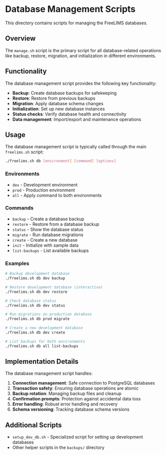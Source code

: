 # Database Management Scripts

This directory contains scripts for managing the FreeLIMS databases.

## Overview

The `manage.sh` script is the primary script for all database-related operations like backup, restore, migration, and initialization in different environments.

## Functionality

The database management script provides the following key functionality:

- **Backup**: Create database backups for safekeeping
- **Restore**: Restore from previous backups
- **Migration**: Apply database schema changes
- **Initialization**: Set up new database instances
- **Status checks**: Verify database health and connectivity
- **Data management**: Import/export and maintenance operations

## Usage

The database management script is typically called through the main `freelims.sh` script:

```bash
./freelims.sh db [environment] [command] [options]
```

### Environments

- `dev` - Development environment
- `prod` - Production environment
- `all` - Apply command to both environments

### Commands

- `backup` - Create a database backup
- `restore` - Restore from a database backup
- `status` - Show the database status
- `migrate` - Run database migrations
- `create` - Create a new database
- `init` - Initialize with sample data
- `list-backups` - List available backups

### Examples

```bash
# Backup development database
./freelims.sh db dev backup

# Restore development database (interactive)
./freelims.sh db dev restore

# Check database status
./freelims.sh db dev status

# Run migrations on production database
./freelims.sh db prod migrate

# Create a new development database
./freelims.sh db dev create

# List backups for both environments
./freelims.sh db all list-backups
```

## Implementation Details

The database management script handles:

1. **Connection management**: Safe connection to PostgreSQL databases
2. **Transaction safety**: Ensuring database operations are atomic
3. **Backup rotation**: Managing backup files and cleanup
4. **Confirmation prompts**: Protection against accidental data loss
5. **Error handling**: Robust error handling and recovery
6. **Schema versioning**: Tracking database schema versions

## Additional Scripts

- `setup_dev_db.sh` - Specialized script for setting up development databases
- Other helper scripts in the `backups/` directory 